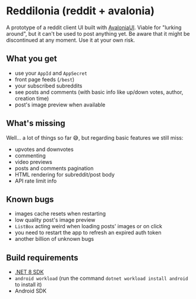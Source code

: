 # Reddilonia (reddit + avalonia)

A prototype of a reddit client UI built with [AvaloniaUI](https://avaloniaui.net/). Viable for "lurking around", but it can't be used to post anything yet. Be aware that it might be discontinued at any moment. Use it at your own risk.

## What you get
- use your `AppId` and `AppSecret`
- front page feeds (`/best`)
- your subscribed subreddits
- see posts and comments (with basic info like up/down votes, author, creation time)
- post's image preview when available

## What's missing
Well... a lot of things so far 😅, but regarding basic features we still miss:
- upvotes and downvotes
- commenting
- video previews
- posts and comments pagination
- HTML rendering for subreddit/post body
- API rate limit info

## Known bugs
- images cache resets when restarting
- low quality post's image preview
- `ListBox` acting weird when loading posts' images or on click
- you need to restart the app to refresh an expired auth token
- another billion of unknown bugs

## Build requirements
- [.NET 8 SDK](https://dotnet.microsoft.com/en-us/download/dotnet/8.0)
- `android workload` (run the command `dotnet workload install android` to install it)
- Android SDK
